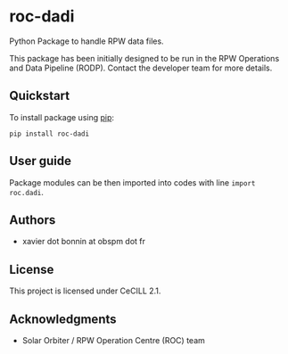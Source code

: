 roc-dadi
============

Python Package to handle RPW data files.

This package has been initially designed to be run in the RPW Operations and Data Pipeline (RODP).
Contact the developer team for more details.

## Quickstart

To install package using [pip](https://pypi.org/project/pip-tools/):

```
pip install roc-dadi
```

## User guide

Package modules can be then imported into codes with line `import roc.dadi`.


## Authors

- xavier dot bonnin at obspm dot fr

## License

This project is licensed under CeCILL 2.1.

## Acknowledgments

* Solar Orbiter / RPW Operation Centre (ROC) team
